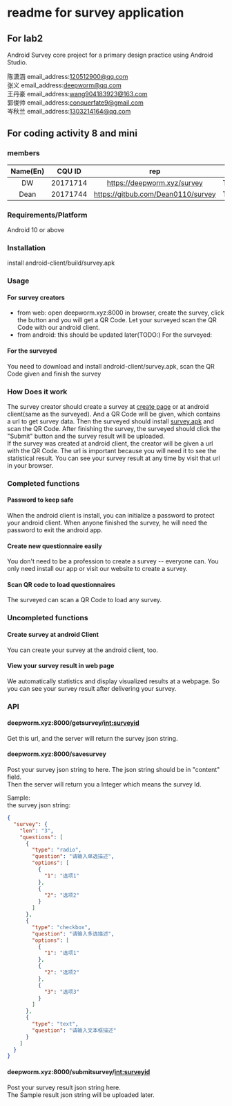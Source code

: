 # readme for survey application

## For lab2

Android Survey core project for a primary design practice using Android Studio.

陈潇涵 email_address:120512900@qq.com  
张义 email_address:deepworm@qq.com  
王丹豪 email_address:wang904183923@163.com  
郭俊帅 email_address:conquerfate9@gmail.com  
岑秋兰 email_address:1303214164@qq.com

## For coding activity 8 and mini

### members

| Name(En) |  CQU ID  |             rep             | job  |
| :------: | :------: | :-------------------------: | :--: |
|    DW    | 20171714 | https://deepworm.xyz/survey | TODO |
|   Dean   | 20171744 | https://gitbub.com/Dean0110/survey | TODO |

### Requirements/Platform

Android 10 or above

### Installation

install android-client/build/survey.apk

### Usage

#### For survey creators

- from web: open deepworm.xyz:8000 in browser, create the survey, click the button and you will get a QR Code. Let your surveyed scan the QR Code with our android client.
- from android: this should be updated later(TODO:)
  For the surveyed:

#### For the surveyed

You need to download and install android-client/survey.apk, scan the QR Code given and finish the survey

### How Does it work

The survey creator should create a survey at [create page](deepworm.xyz:8000/survey/create) or at android client(same as the surveyed). And a QR Code will be given, which contains a url to get survey data. Then the surveyed should install [survey.apk](./android-client/survey.apk) and scan the QR Code. After finishing the survey, the surveyed should click the "Submit" button and the survey result will be uploaded.  
If the survey was created at android client, the creator will be given a url with the QR Code. The url is important because you will need it to see the statistical result. You can see your survey result at any time by visit that url in your browser.

### Completed functions

#### Password to keep safe

When the android client is install, you can initialize a password to protect your android client. When anyone finished the survey, he will need the password to exit the android app.

#### Create new questionnaire easily

You don't need to be a profession to create a survey -- everyone can. You only need install our app or visit our website to create a survey.

#### Scan QR code to load questionnaires

The surveyed can scan a QR Code to load any survey.

### Uncompleted functions

#### Create survey at android Client

You can create your survey at the android client, too.

#### View your survey result in web page

We automatically statistics and display visualized results at a webpage. So you can see your survey result after delivering your survey.

### API

#### deepworm.xyz:8000/getsurvey/<int:surveyid>

Get this url, and the server will return the survey json string.

#### deepworm.xyz:8000/savesurvey

Post your survey json string to here. The json string should be in "content" field.  
Then the server will return you a Integer which means the survey Id.

Sample:  
the survey json string:

```json
{
  "survey": {
    "len": "3",
    "questions": [
      {
        "type": "radio",
        "question": "请输入单选描述",
        "options": [
          {
            "1": "选项1"
          },
          {
            "2": "选项2"
          }
        ]
      },
      {
        "type": "checkbox",
        "question": "请输入多选描述",
        "options": [
          {
            "1": "选项1"
          },
          {
            "2": "选项2"
          },
          {
            "3": "选项3"
          }
        ]
      },
      {
        "type": "text",
        "question": "请输入文本框描述"
      }
    ]
  }
}
```

#### deepworm.xyz:8000/submitsurvey/<int:surveyid>

Post your survey result json string here.  
The Sample result json string will be uploaded later.
